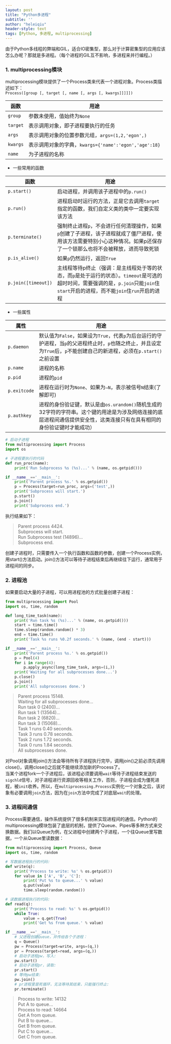 ```yaml
---
layout: post
title: "Python多进程"
subtitle: ''
author: "heleiqiu"
header-style: text
tags: [Python, 多进程, multiprocessing]
---
```


由于Python多线程的弊端和GIL，适合IO密集型，那么对于计算密集型的应用应该怎么办呢？那就是多进程。（每个进程的GIL互不影响，多进程来并行编程。）

### 1. multiprocessing模块

multiprocessing模块提供了一个Process类来代表一个进程对象。Process类描述如下：  
`Process([group [, target [, name [, args [, kwargs]]]]])`  

|  函数    |  用途  |  
|  -----   | ----  |  
| `group`  | 参数未使用，值始终为`None` |   
| `target`| 表示调用对象，即子进程要执行的任务  |  
| `args`  | 表示调用对象的位置参数元组，`args=(1,2,'egon',)`  |  
| `kwargs`| 表示调用对象的字典，`kwargs={'name':'egon','age':18}`|    
| `name`  | 为子进程的名称|  

- 一些常用的函数

|  函数    |  用途  |  
|  -----   | ----  |  
| `p.start()`| 启动进程，并调用该子进程中的`p.run()`|   
| `p.run()`| 进程启动时运行的方法，正是它去调用`target`指定的函数，我们自定义类的类中一定要实现该方法 |   
| `p.terminate()` | 强制终止进程`p`，不会进行任何清理操作，如果`p`创建了子进程，该子进程就成了僵尸进程，使用该方法需要特别小心这种情况。如果p还保存了一个锁那么也将不会被释放，进而导致死锁|  
| `p.is_alive()`| 如果`p`仍然运行，返回`True`|  
| `p.join([timeout])`| 主线程等待p终止（强调：是主线程处于等的状态，而`p`是处于运行的状态）。`timeout`是可选的超时时间，需要强调的是，`p.join`只能`join`住`start`开启的进程，而不能`join`住`run`开启的进程|  

- 一些属性
   
|  属性   |  用途  |  
|  -----   | ----  |  
| `p.daemon`| 默认值为`False`，如果设为`True`，代表`p`为后台运行的守护进程，当`p`的父进程终止时，`p`也随之终止，并且设定为`True`后，`p`不能创建自己的新进程，必须在`p.start()`之前设置|  
| `p.name`| 进程的名称|  
| `p.pid`| 进程的`pid`|   
| `p.exitcode`| 进程在运行时为`None`、如果为`–N`，表示被信号`N`结束(了解即可)|  
| `p.authkey`| 进程的身份验证键，默认是由`os.urandom()`随机生成的32字符的字符串。这个键的用途是为涉及网络连接的底层进程间通信提供安全性，这类连接只有在具有相同的身份验证键时才能成功）|  

```python
# 启动子进程
from multiprocessing import Process
import os

# 子进程要执行的代码
def run_proc(name):
    print('Run Subprocess %s (%s)...' % (name, os.getpid()))

if __name__=='__main__':
    print('Parent process %s.' % os.getpid())
    p = Process(target=run_proc, args=('test',))
    print('Subprocess will start.')
    p.start()
    p.join()
    print('Subprocess end.')
```

执行结果如下：  
> Parent process 4424.  
Subprocess will start.  
Run Subprocess test (14896)...  
Subprocess end.  

创建子进程时，只需要传入一个执行函数和函数的参数，创建一个Process实例，用start()方法启动。join()方法可以等待子进程结束后再继续往下运行，通常用于进程间的同步。



### 2. 进程池

如果要启动大量的子进程，可以用进程池的方式批量创建子进程：

```python
from multiprocessing import Pool
import os, time, random

def long_time_task(name):
    print('Run task %s (%s)...' % (name, os.getpid()))
    start = time.time()
    time.sleep(random.random() * 3)
    end = time.time()
    print('Task %s runs %0.2f seconds.' % (name, (end - start)))

if __name__=='__main__':
    print('Parent process %s.' % os.getpid())
    p = Pool(4)
    for i in range(4):
        p.apply_async(long_time_task, args=(i,))
    print('Waiting for all subprocesses done...')
    p.close()
    p.join()
    print('All subprocesses done.')
```
 
 > Parent process 15148.  
Waiting for all subprocesses done...  
Run task 0 (2400)...  
Run task 1 (13564)...  
Run task 2 (6820)...  
Run task 3 (15068)...  
Task 1 runs 0.40 seconds.  
Task 3 runs 0.78 seconds.  
Task 2 runs 1.72 seconds.  
Task 0 runs 1.84 seconds.   
All subprocesses done.  

对Pool对象调用join()方法会等待所有子进程执行完毕，调用join()之前必须先调用close()，调用close()之后就不能继续添加新的Process了。   
当某个进程fork一个子进程后，该进程必须要调用`wait`等待子进程结束发送的`sigchld`信号，对子进程进行资源回收等相关工作，否则，子进程会成为僵死进程，被`init`收养。所以，在`multiprocessing.Process`实例化一个对象之后，该对象有必要调用`join`方法，因为在`join`方法中完成了对底层`wait`的处理。

### 3. 进程间通信

Process需要通信，操作系统提供了很多机制来实现进程间的通信。Python的multiprocessing模块包装了底层的机制，提供了Queue、Pipes等多种方式来交换数据。我们以Queue为例，在父进程中创建两个子进程，一个往Queue里写数据，一个从Queue里读数据：

```python
from multiprocessing import Process, Queue
import os, time, random

# 写数据进程执行的代码:
def write(q):
    print('Process to write: %s' % os.getpid())
    for value in ['A', 'B', 'C']:
        print('Put %s to queue...' % value)
        q.put(value)
        time.sleep(random.random())

# 读数据进程执行的代码:
def read(q):
    print('Process to read: %s' % os.getpid())
    while True:
        value = q.get(True)
        print('Get %s from queue.' % value)

if __name__=='__main__':
    # 父进程创建Queue，并传给各个子进程：
    q = Queue()
    pw = Process(target=write, args=(q,))
    pr = Process(target=read, args=(q,))
    # 启动子进程pw，写入:
    pw.start()
    # 启动子进程pr，读取:
    pr.start()
    # 等待pw结束:
    pw.join()
    # pr进程里是死循环，无法等待其结束，只能强行终止:
    pr.terminate()
```

> Process to write: 14132  
Put A to queue...  
Process to read: 14664  
Get A from queue.  
Put B to queue...  
Get B from queue.  
Put C to queue...  
Get C from queue.  